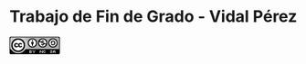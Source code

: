 # Trabajo de Fin de Grado - Vidal Pérez

![](https://github.com/RoboticsURJC/tfg-vperez/blob/c653ac1619bd573e9c409cd4b69c40600aa33cfa/images/ccImage.png)
